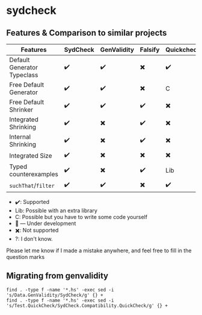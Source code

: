 # sydcheck

## Features & Comparison to similar projects

| Features                    | SydCheck  | GenValidity | Falsify  | Quickcheck | Hedgehog |
|-----------------------------|-----------|-------------|----------|------------|----------|
| Default Generator Typeclass | ✔️         | ✔️           | ✖️        | ✔️          | ✖️        |
| Free Default Generator      | ✔️         | ✔️           | ✖️        | C          | ✖️        |
| Free Default Shrinker       | ✔️         | ✔️           | ✔️        | ✖️          | ✔️        |
| Integrated Shrinking        | ✔️         | ✖️           | ✔️        | ✖️          | ✔️        |
| Internal Shrinking          | ✔️         | ✖️           | ✔️        | ✖️          | ✖️        |
| Integrated Size             | ✔️         | ✖️           | ✖️        | ✖️          | ✖️        |
| Typed counterexamples       | ✔️         | ✖️           | ✔️        | Lib        | ✖️        |
| `suchThat`/`filter`         | ✔️         | ✔️           | ✖️        | ✔️          | ✔️        |

* ✔️: Supported 
* Lib: Possible with an extra library
* C: Possible but you have to write some code yourself
* 🚧 — Under development
* ✖️: Not supported
* ?: I don't know.

Please let me know if I made a mistake anywhere, and feel free to fill in the question marks


## Migrating from genvalidity

```
find . -type f -name '*.hs' -exec sed -i 's/Data.GenValidity/SydCheck/g' {} +
find . -type f -name '*.hs' -exec sed -i 's/Test.QuickCheck/SydCheck.Compatibility.QuickCheck/g' {} +
```
